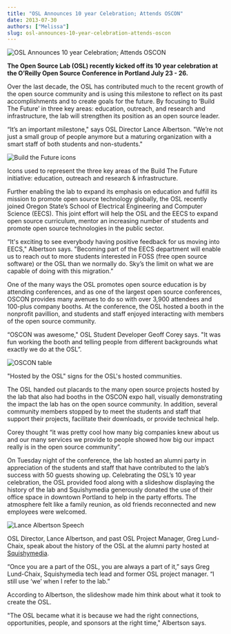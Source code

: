 ```yaml
---
title: "OSL Announces 10 year Celebration; Attends OSCON"
date: 2013-07-30
authors: ["Melissa"]
slug: osl-announces-10-year-celebration-attends-oscon
---
```


![OSL Announces 10 year Celebration; Attends OSCON](/images/osl-announces-10.jpg#blog)

**The Open Source Lab (OSL) recently kicked off its 10 year celebration at the O’Reilly Open Source Conference in
Portland July 23 - 26.**

Over the last decade, the OSL has contributed much to the recent growth of the open source community and is using this
milestone to reflect on its past accomplishments and to create goals for the future. By focusing to ‘Build The Future’
in three key areas: education, outreach, and research and infrastructure, the lab will strengthen its position as an
open source leader.

“It’s an important milestone," says OSL Director Lance Albertson. "We’re not just a small group of people anymore but a
maturing organization with a smart staff of both students and non-students."

![Build the Future icons](/images/buildthefuture-icons_0.gif#center)

Icons used to represent the three key areas of the Build The Future initiative: education, outreach and research &
infrastructure.

Further enabling the lab to expand its emphasis on education and fulfill its mission to promote open source technology
globally, the OSL recently joined Oregon State’s School of Electrical Engineering and Computer Science (EECS). This
joint effort will help the OSL and the EECS to expand open source curriculum, mentor an increasing number of students
and promote open source technologies in the public sector.

“It's exciting to see everybody having positive feedback for us moving into EECS," Albertson says. "Becoming part of the
EECS department will enable us to reach out to more students interested in FOSS (free open source software) or the OSL
than we normally do. Sky’s the limit on what we are capable of doing with this migration.”

One of the many ways the OSL promotes open source education is by attending conferences, and as one of the largest open
source conferences, OSCON provides many avenues to do so with over 3,900 attendees and 100-plus company booths. At the
conference, the OSL hosted a booth in the nonprofit pavillion, and students and staff enjoyed interacting with members
of the open source community.

“OSCON was awesome," OSL Student Developer Geoff Corey says. "It was fun working the booth and telling people from
different backgrounds what exactly we do at the OSL”.

![OSCON table](/images/oscontable2.jpg#center)

"Hosted by the OSL" signs for the OSL's hosted communities.

The OSL handed out placards to the many open source projects hosted by the lab that also had booths in the OSCON expo
hall, visually demonstrating the impact the lab has on the open source community. In addition, several community members
stopped by to meet the students and staff that support their projects, facilitate their downloads, or provide technical
help.

Corey thought “it was pretty cool how many big companies knew about us and our many services we provide to people showed
how big our impact really is in the open source community”.

On Tuesday night of the conference, the lab hosted an alumni party in appreciation of the students and staff that have
contributed to the lab’s success with 50 guests showing up. Celebrating the OSL’s 10 year celebration, the OSL provided
food along with a slideshow displaying the history of the lab and Squishymedia generously donated the use of their
office space in downtown Portland to help in the party efforts. The atmosphere felt like a family reunion, as old
friends reconnected and new employees were welcomed.

![Lance Albertson Speech](/images/historyspeach.jpg#center)

OSL Director, Lance Albertson, and past OSL Project Manager, Greg Lund-Chaix, speak about the history of the OSL at the
alumni party hosted at [Squishymedia](http://squishymedia.com/).

“Once you are a part of the OSL, you are always a part of it,” says Greg Lund-Chaix, Squishymedia tech lead and former
OSL project manager. “I still use ‘we’ when I refer to the lab.”

According to Albertson, the slideshow made him think about what it took to create the OSL.

"The OSL became what it is because we had the right connections, opportunities, people, and sponsors at the right time,"
Albertson says.
